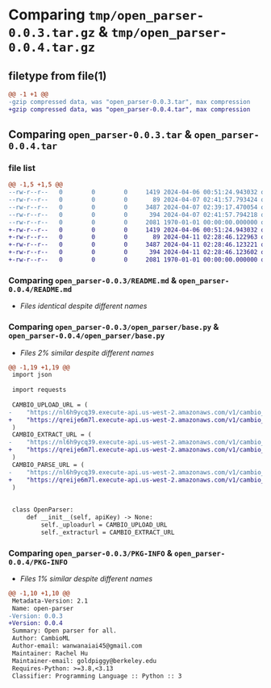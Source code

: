 # Comparing `tmp/open_parser-0.0.3.tar.gz` & `tmp/open_parser-0.0.4.tar.gz`

## filetype from file(1)

```diff
@@ -1 +1 @@
-gzip compressed data, was "open_parser-0.0.3.tar", max compression
+gzip compressed data, was "open_parser-0.0.4.tar", max compression
```

## Comparing `open_parser-0.0.3.tar` & `open_parser-0.0.4.tar`

### file list

```diff
@@ -1,5 +1,5 @@
--rw-r--r--   0        0        0     1419 2024-04-06 00:51:24.943032 open_parser-0.0.3/README.md
--rw-r--r--   0        0        0       89 2024-04-07 02:41:57.793424 open_parser-0.0.3/open_parser/__init__.py
--rw-r--r--   0        0        0     3487 2024-04-07 02:39:17.470054 open_parser-0.0.3/open_parser/base.py
--rw-r--r--   0        0        0      394 2024-04-07 02:41:57.794218 open_parser-0.0.3/pyproject.toml
--rw-r--r--   0        0        0     2081 1970-01-01 00:00:00.000000 open_parser-0.0.3/PKG-INFO
+-rw-r--r--   0        0        0     1419 2024-04-06 00:51:24.943032 open_parser-0.0.4/README.md
+-rw-r--r--   0        0        0       89 2024-04-11 02:28:46.122963 open_parser-0.0.4/open_parser/__init__.py
+-rw-r--r--   0        0        0     3487 2024-04-11 02:28:46.123221 open_parser-0.0.4/open_parser/base.py
+-rw-r--r--   0        0        0      394 2024-04-11 02:28:46.123602 open_parser-0.0.4/pyproject.toml
+-rw-r--r--   0        0        0     2081 1970-01-01 00:00:00.000000 open_parser-0.0.4/PKG-INFO
```

### Comparing `open_parser-0.0.3/README.md` & `open_parser-0.0.4/README.md`

 * *Files identical despite different names*

### Comparing `open_parser-0.0.3/open_parser/base.py` & `open_parser-0.0.4/open_parser/base.py`

 * *Files 2% similar despite different names*

```diff
@@ -1,19 +1,19 @@
 import json
 
 import requests
 
 CAMBIO_UPLOAD_URL = (
-    "https://nl6h9ycq39.execute-api.us-west-2.amazonaws.com/v1/cambio_api/upload"
+    "https://qreije6m7l.execute-api.us-west-2.amazonaws.com/v1/cambio_api/upload"
 )
 CAMBIO_EXTRACT_URL = (
-    "https://nl6h9ycq39.execute-api.us-west-2.amazonaws.com/v1/cambio_api/extract"
+    "https://qreije6m7l.execute-api.us-west-2.amazonaws.com/v1/cambio_api/extract"
 )
 CAMBIO_PARSE_URL = (
-    "https://nl6h9ycq39.execute-api.us-west-2.amazonaws.com/v1/cambio_api/parse"
+    "https://qreije6m7l.execute-api.us-west-2.amazonaws.com/v1/cambio_api/parse"
 )
 
 
 class OpenParser:
     def __init__(self, apiKey) -> None:
         self._uploadurl = CAMBIO_UPLOAD_URL
         self._extracturl = CAMBIO_EXTRACT_URL
```

### Comparing `open_parser-0.0.3/PKG-INFO` & `open_parser-0.0.4/PKG-INFO`

 * *Files 1% similar despite different names*

```diff
@@ -1,10 +1,10 @@
 Metadata-Version: 2.1
 Name: open-parser
-Version: 0.0.3
+Version: 0.0.4
 Summary: Open parser for all.
 Author: CambioML
 Author-email: wanwanaiai45@gmail.com
 Maintainer: Rachel Hu
 Maintainer-email: goldpiggy@berkeley.edu
 Requires-Python: >=3.8,<3.13
 Classifier: Programming Language :: Python :: 3
```


